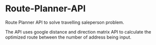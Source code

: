 # Route-Planner-API
Route Planner API to solve travelling saleperson problem.

The API uses google distance and direction matrix API to calculate the optimized route between the number of address being input.
